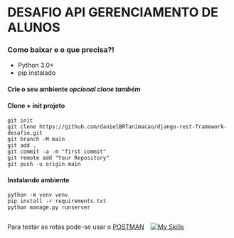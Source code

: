 # DESAFIO API GERENCIAMENTO DE ALUNOS

### Como baixar e o que precisa?!

-   Python 3.0+
-   pip instalado

#### Crie o seu ambiente _opcional clone também_

#### Clone + init projeto

```
git init
git clone https://github.com/danielBRTanimacao/django-rest-framework-desafio.git
git branch -M main
git add .
git commit -a -m "first commit"
git remote add "Your Repository"
git push -u origin main
```

#### Instalando ambiente

```
python -m venv venv
pip install -r requirements.txt
python manage.py runserver
```

<div style="display: flex; align-items: center; gap: 15px;">
<p>
    Para testar as rotas pode-se usar o <a href="postman.com">POSTMAN</a>
</p>

[![My Skills](https://skillicons.dev/icons?i=postman&theme=dark)](https://skillicons.dev)

</div>
